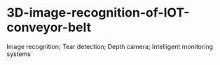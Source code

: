 # 3D-image-recognition-of-IOT-conveyor-belt
Image recognition; Tear detection; Depth camera; Intelligent monitoring systems
